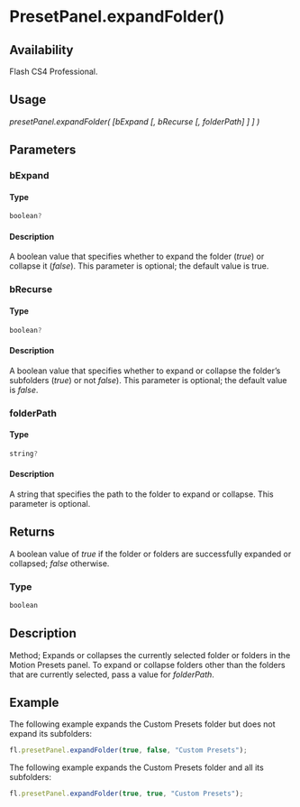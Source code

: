 # PresetPanel.expandFolder()

## Availability

Flash CS4 Professional.

## Usage

*presetPanel.expandFolder( [bExpand [, bRecurse [, folderPath] ] ] )*

## Parameters

### **bExpand**

#### Type

```typescript
boolean?
```

#### Description

A boolean value that specifies whether to expand the folder (*true*) or collapse it (*false*). This parameter is optional; the default value is true.

### **bRecurse**

#### Type

```typescript
boolean?
```

#### Description

A boolean value that specifies whether to expand or collapse the folder’s subfolders (*true*) or not *false*). This parameter is optional; the default value is *false*.

### **folderPath**

#### Type

```typescript
string?
```

#### Description

A string that specifies the path to the folder to expand or collapse. This parameter is optional.

## Returns

A boolean value of *true* if the folder or folders are successfully expanded or collapsed; *false* otherwise.

### Type

```typescript
boolean
```

## Description

Method; Expands or collapses the currently selected folder or folders in the Motion Presets panel. To expand or collapse folders other than the folders that are currently selected, pass a value for *folderPath*.

## Example

The following example expands the Custom Presets folder but does not expand its subfolders:

```javascript
fl.presetPanel.expandFolder(true, false, "Custom Presets");
```

The following example expands the Custom Presets folder and all its subfolders:

```javascript
fl.presetPanel.expandFolder(true, true, "Custom Presets");
```
